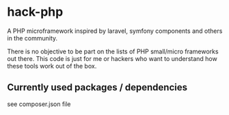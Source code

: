 # hack-php

A PHP microframework inspired by laravel, symfony components and others in the community. 

There is no objective to be part on the lists of PHP small/micro frameworks out there. 
This code is just for me or hackers who want to understand how these tools work out of the box. 

## Currently used packages / dependencies

  see composer.json file
